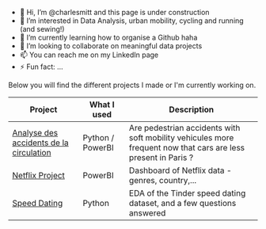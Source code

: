- 👋 Hi, I’m @charlesmitt and this page is under construction 
- 👀 I’m interested in Data Analysis, urban mobility, cycling and running (and sewing!)
- 🌱 I’m currently learning how to organise a Github haha
- 💞️ I’m looking to collaborate on meaningful data projects 
- 📫 You can reach me on my LinkedIn page
- ⚡ Fun fact: ...

Below you will find the different projects I made or I'm currently working on.

| Project | What I used | Description |
| --- | -----------|----- |
| [Analyse des accidents de la circulation](https://github.com/charlesmitt/Accidents-de-la-circulation) | Python / PowerBI | Are pedestrian accidents with soft mobility vehicules more frequent now that cars are less present in Paris ? |
| [Netflix Project](https://github.com/charlesmitt/Netflix) | PowerBI | Dashboard of Netflix data - genres, country,...
| [Speed Dating](https://github.com/charlesmitt/Speed-Dating)| Python | EDA of the Tinder speed dating dataset, and a few questions answered


<!---
charlesmitt/charlesmitt is a ✨ special ✨ repository because its `README.md` (this file) appears on your GitHub profile.
You can click the Preview link to take a look at your changes.
--->
